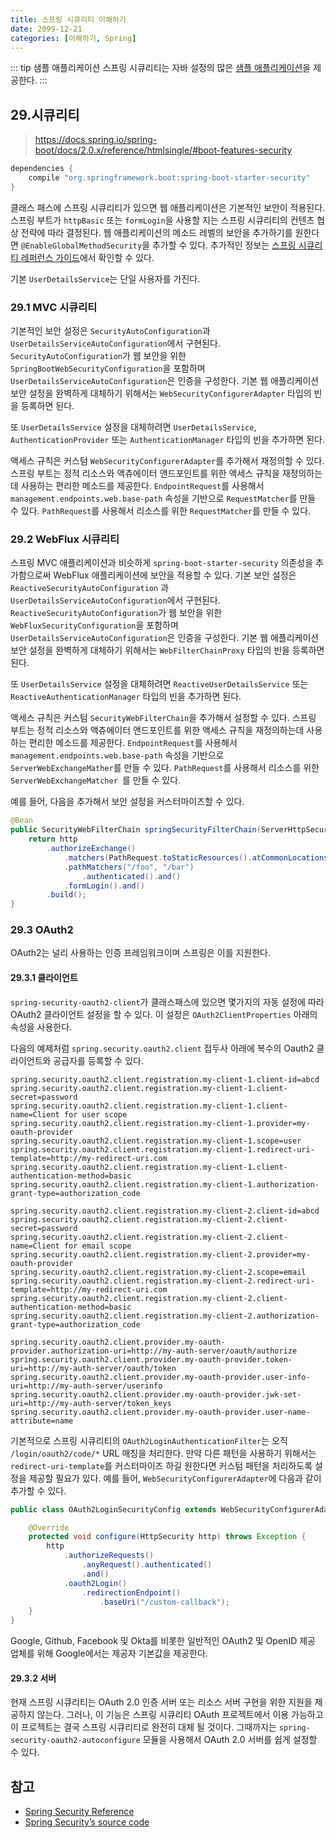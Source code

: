 ```yaml
---
title: 스프링 시큐리티 이해하기
date: 2099-12-21
categories: [이해하기, Spring]
---
```


::: tip 샘플 애플리케이션
스프링 시큐리티는 자바 설정의 많은 [샘플 애플리케이션](https://github.com/spring-projects/spring-security/tree/master/samples/javaconfig)을 제공한다.
:::

## 29.시큐리티

> https://docs.spring.io/spring-boot/docs/2.0.x/reference/htmlsingle/#boot-features-security

```groovy
dependencies {
    compile "org.springframework.boot:spring-boot-starter-security"
}
```

클래스 패스에 스프링 시큐리티가 있으면 웹 애플리케이션은 기본적인 보안이 적용된다. 스프링 부트가 `httpBasic` 또는 `formLogin`을 사용할 지는 스프링 시큐리티의 컨텐츠 협상 전략에 따라 결정된다. 웹 애플리케이션의 메소드 레벨의 보안을 추가하기를 원한다면 `@EnableGlobalMethodSecurity`을 추가할 수 있다. 추가적인 정보는 [스프링 시큐리티 레퍼런스 가이드](https://docs.spring.io/spring-security/site/docs/5.0.x/reference/htmlsingle/#jc-method)에서 확인할 수 있다.

기본 `UserDetailsService`는 단일 사용자를 가진다.

### 29.1 MVC 시큐리티
기본적인 보안 설정은 `SecurityAutoConfiguration`과 `UserDetailsServiceAutoConfiguration`에서 구현된다. `SecurityAutoConfiguration`가
웹 보안을 위한 `SpringBootWebSecurityConfiguration`을 포함하며 `UserDetailsServiceAutoConfiguration`은 인증을 구성한다. 기본 웹 애플리케이션 보안 설정을 완벽하게 대체하기 위해서는 `WebSecurityConfigurerAdapter` 타입의 빈을 등록하면 된다.

또 `UserDetailsService` 설정을 대체하려면 `UserDetailsService`, `AuthenticationProvider` 또는 `AuthenticationManager` 타입의 빈을 추가하면 된다.  

액세스 규칙은 커스텀 `WebSecurityConfigurerAdapter`를 추가해서 재정의할 수 있다. 스프링 부트는 정적 리소스와 액츄에이터 앤드포인트를 위한 액세스 규칙을 재정의하는데 사용하는 편리한 메소드를 제공한다. `EndpointRequest`를 사용해서 `management.endpoints.web.base-path` 속성을 기반으로 `RequestMatcher`를 만들 수 있다. `PathRequest`를 사용해서 리소스를 위한 `RequestMatcher`를 만들 수 있다.

### 29.2 WebFlux 시큐리티
스프링 MVC 애플리케이션과 비슷하게 `spring-boot-starter-security` 의존성을 추가함으로써 WebFlux 애플리케이션에 보안을 적용할 수 있다. 기본 보안 설정은 `ReactiveSecurityAutoConfiguration` 과 `UserDetailsServiceAutoConfiguration`에서 구현된다. `ReactiveSecurityAutoConfiguration`가 웹 보안을 위한 `WebFluxSecurityConfiguration`을 포함하며 `UserDetailsServiceAutoConfiguration`은 인증을 구성한다. 기본 웹 애플리케이션 보안 설정을 완벽하게 대체하기 위해서는 `WebFilterChainProxy` 타입의 빈을 등록하면 된다.

또 `UserDetailsService` 설정을 대체하려면 `ReactiveUserDetailsService` 또는 `ReactiveAuthenticationManager` 타입의 빈을 추가하면 된다.

액세스 규칙은 커스텀 `SecurityWebFilterChain`을 추가해서 설정할 수 있다. 스프링 부트는 정적 리소스와 액츄에이터 앤드포인트를 위한 액세스 규칙을 재정의하는데 사용하는 편리한 메소드를 제공한다.
`EndpointRequest`를 사용해서 `management.endpoints.web.base-path` 속성을 기반으로 `ServerWebExchangeMather`를 만들 수 있다. `PathRequest`를 사용해서 리소스를 위한 `ServerWebExchangeMatcher `를 만들 수 있다.

예를 들어, 다음을 추가해서 보안 설정을 커스터마이즈할 수 있다.
```java
@Bean
public SecurityWebFilterChain springSecurityFilterChain(ServerHttpSecurity http) {
	return http
		.authorizeExchange()
			.matchers(PathRequest.toStaticResources().atCommonLocations()).permitAll()
			.pathMatchers("/foo", "/bar")
				.authenticated().and()
			.formLogin().and()
		.build();
}
```

### 29.3 OAuth2
OAuth2는 널리 사용하는 인증 프레임워크이며 스프링은 이를 지원한다.

#### 29.3.1 클라이언트
`spring-security-oauth2-client`가 클래스패스에 있으면 몇가지의 자동 설정에 따라 OAuth2 클라이언트 설정을 할 수 있다. 이 설정은 `OAuth2ClientProperties` 아래의 속성을 사용한다.

다음의 예제처럼 `spring.security.oauth2.client` 접두사 아래에 복수의 Oauth2 클라이언트와 공급자를 등록할 수 있다.
```properties
spring.security.oauth2.client.registration.my-client-1.client-id=abcd
spring.security.oauth2.client.registration.my-client-1.client-secret=password
spring.security.oauth2.client.registration.my-client-1.client-name=Client for user scope
spring.security.oauth2.client.registration.my-client-1.provider=my-oauth-provider
spring.security.oauth2.client.registration.my-client-1.scope=user
spring.security.oauth2.client.registration.my-client-1.redirect-uri-template=http://my-redirect-uri.com
spring.security.oauth2.client.registration.my-client-1.client-authentication-method=basic
spring.security.oauth2.client.registration.my-client-1.authorization-grant-type=authorization_code

spring.security.oauth2.client.registration.my-client-2.client-id=abcd
spring.security.oauth2.client.registration.my-client-2.client-secret=password
spring.security.oauth2.client.registration.my-client-2.client-name=Client for email scope
spring.security.oauth2.client.registration.my-client-2.provider=my-oauth-provider
spring.security.oauth2.client.registration.my-client-2.scope=email
spring.security.oauth2.client.registration.my-client-2.redirect-uri-template=http://my-redirect-uri.com
spring.security.oauth2.client.registration.my-client-2.client-authentication-method=basic
spring.security.oauth2.client.registration.my-client-2.authorization-grant-type=authorization_code

spring.security.oauth2.client.provider.my-oauth-provider.authorization-uri=http://my-auth-server/oauth/authorize
spring.security.oauth2.client.provider.my-oauth-provider.token-uri=http://my-auth-server/oauth/token
spring.security.oauth2.client.provider.my-oauth-provider.user-info-uri=http://my-auth-server/userinfo
spring.security.oauth2.client.provider.my-oauth-provider.jwk-set-uri=http://my-auth-server/token_keys
spring.security.oauth2.client.provider.my-oauth-provider.user-name-attribute=name
```

기본적으로 스프링 시큐리티의 `OAuth2LoginAuthenticationFilter`는 오직 `/login/oauth2/code/*` URL 매칭을 처리한다. 만약 다른 패턴을 사용하기 위해서는 `redirect-uri-template`를 커스터마이즈 하길 원한다면 커스텀 패턴을 처리하도록 설정을 제공할 필요가 있다. 예를 들어, `WebSecurityConfigurerAdapter`에 다음과 같이 추가할 수 있다.
```java
public class OAuth2LoginSecurityConfig extends WebSecurityConfigurerAdapter {

	@Override
	protected void configure(HttpSecurity http) throws Exception {
		http
			.authorizeRequests()
				.anyRequest().authenticated()
				.and()
			.oauth2Login()
				.redirectionEndpoint()
					.baseUri("/custom-callback");
	}
}
```

Google, Github, Facebook 및 Okta를 비롯한 일반적인 OAuth2 및 OpenID 제공 업체를 위해 Google에서는 제공자 기본값을 제공한다.

#### 29.3.2 서버
현재 스프링 시큐리티는 OAuth 2.0 인증 서버 또는 리소스 서버 구현을 위한 지원을 제공하지 않는다. 그러나, 이 기능은 스프링 시큐리티 OAuth 프로젝트에서 이용 가능하고 이 프로젝트는 결국 스프링 시큐리티로 완전히 대체 될 것이다. 그때까지는 `spring-security-oauth2-autoconfigure` 모듈을 사용해서 OAuth 2.0 서버를 쉽게 설정할 수 있다.



## 참고
- [Spring Security Reference](https://docs.spring.io/spring-security/site/docs/current/reference/html5/)
- [Spring Security’s source code](https://github.com/spring-projects/spring-security/)
